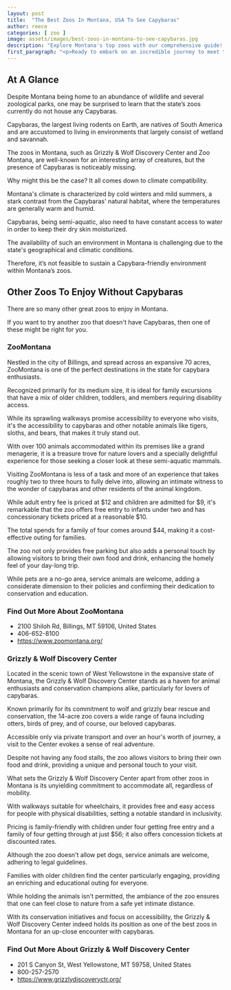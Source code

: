 ```yaml
---
layout: post
title:  "The Best Zoos In Montana, USA To See Capybaras"
author: reece
categories: [ zoo ]
image: assets/images/best-zoos-in-montana-to-see-capybaras.jpg
description: "Explore Montana's top zoos with our comprehensive guide! Discover where to find the best viewings of Capybaras, the world's largest rodent, and immerse yourself in their fascinating behaviors and habitats."
first_paragraph: "<p>Ready to embark on an incredible journey to meet the friendly and intriguing creatures known as Capybaras? Nestled in the stunning landscapes of Montana, an array of zoos offer displays of this captivating animal, the world's largest rodent native to South America.</p><p>From Bozeman to Billings, these zoos offer a golden opportunity for animal enthusiasts and curious voyagers alike to observe these master swimmers in their unique habitats.</p><p>So grab your adventure hats, binoculars, and get ready to peep into the world of Capybaras.</p><p>Our blog will guide you to the best zoos in Montana that offer a close-up look at these gentle giants.</p><p>Prepare to get captivated by the charm of the Capybara!</p>"
---
```


<div class="overview" markdown="1"> 

## At A Glance 

Despite Montana being home to an abundance of wildlife and several zoological parks, one may be surprised to learn that the state’s zoos currently do not house any Capybaras. 

Capybaras, the largest living rodents on Earth, are natives of South America and are accustomed to living in environments that largely consist of wetland and savannah. 

The zoos in Montana, such as Grizzly & Wolf Discovery Center and Zoo Montana, are well-known for an interesting array of creatures, but the presence of Capybaras is noticeably missing.

Why might this be the case? It all comes down to climate compatibility. 

Montana's climate is characterized by cold winters and mild summers, a stark contrast from the Capybaras' natural habitat, where the temperatures are generally warm and humid. 

Capybaras, being semi-aquatic, also need to have constant access to water in order to keep their dry skin moisturized. 

The availability of such an environment in Montana is challenging due to the state's geographical and climatic conditions. 

Therefore, it’s not feasible to sustain a Capybara-friendly environment within Montana’s zoos.

</div>



## Other Zoos To Enjoy Without Capybaras

There are so many other great zoos to enjoy in Montana. 

If you want to try another zoo that doesn't have Capybaras, then one of these might be right for you.

### ZooMontana

Nestled in the city of Billings, and spread across an expansive 70 acres, ZooMontana is one of the perfect destinations in the state for capybara enthusiasts. 

Recognized primarily for its medium size, it is ideal for family excursions that have a mix of older children, toddlers, and members requiring disability access. 

While its sprawling walkways promise accessibility to everyone who visits, it's the accessibility to capybaras and other notable animals like tigers, sloths, and bears, that makes it truly stand out. 

With over 100 animals accommodated within its premises like a grand menagerie, it is a treasure trove for nature lovers and a specially delightful experience for those seeking a closer look at these semi-aquatic mammals.

Visiting ZooMontana is less of a task and more of an experience that takes roughly two to three hours to fully delve into, allowing an intimate witness to the wonder of capybaras and other residents of the animal kingdom. 

While adult entry fee is priced at $12 and children are admitted for $9, it's remarkable that the zoo offers free entry to infants under two and has concessionary tickets priced at a reasonable $10. 

The total spends for a family of four comes around $44, making it a cost-effective outing for families. 

The zoo not only provides free parking but also adds a personal touch by allowing visitors to bring their own food and drink, enhancing the homely feel of your day-long trip. 

While pets are a no-go area, service animals are welcome, adding a considerate dimension to their policies and confirming their dedication to conservation and education.

<div class="find-out-more" markdown="1">

### Find Out More About ZooMontana

- 2100 Shiloh Rd, Billings, MT 59106, United States
- 406-652-8100
- https://www.zoomontana.org/


</div>




### Grizzly & Wolf Discovery Center

Located in the scenic town of West Yellowstone in the expansive state of Montana, the Grizzly & Wolf Discovery Center stands as a haven for animal enthusiasts and conservation champions alike, particularly for lovers of capybaras. 

Known primarily for its commitment to wolf and grizzly bear rescue and conservation, the 14-acre zoo covers a wide range of fauna including otters, birds of prey, and of course, our beloved capybaras. 

Accessible only via private transport and over an hour's worth of journey, a visit to the Center evokes a sense of real adventure. 

Despite not having any food stalls, the zoo allows visitors to bring their own food and drink, providing a unique and personal touch to your visit. 



What sets the Grizzly & Wolf Discovery Center apart from other zoos in Montana is its unyielding commitment to accommodate all, regardless of mobility. 

With walkways suitable for wheelchairs, it provides free and easy access for people with physical disabilities, setting a notable standard in inclusivity. 

Pricing is family-friendly with children under four getting free entry and a family of four getting through at just $56; it also offers concession tickets at discounted rates. 

Although the zoo doesn't allow pet dogs, service animals are welcome, adhering to legal guidelines. 

Families with older children find the center particularly engaging, providing an enriching and educational outing for everyone. 

While holding the animals isn't permitted, the ambiance of the zoo ensures that one can feel close to nature from a safe yet intimate distance. 

With its conservation initiatives and focus on accessibility, the Grizzly & Wolf Discovery Center indeed holds its position as one of the best zoos in Montana for an up-close encounter with capybaras.

<div class="find-out-more" markdown="1">

### Find Out More About Grizzly & Wolf Discovery Center

- 201 S Canyon St, West Yellowstone, MT 59758, United States
- 800-257-2570
- https://www.grizzlydiscoveryctr.org/


</div>




